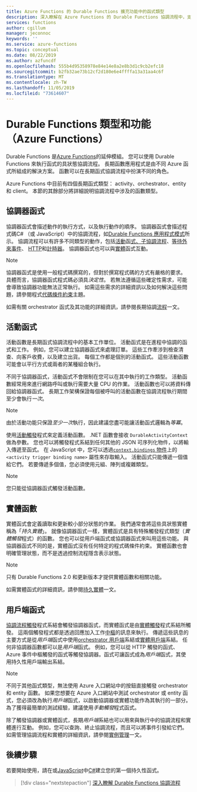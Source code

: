 ```yaml
---
title: Azure Functions 的 Durable Functions 擴充功能中的函式類型
description: 深入瞭解在 Azure Functions 的 Durable Functions 協調流程中，支援函式對函式通訊的函數和角色類型。
services: functions
author: cgillum
manager: jeconnoc
keywords: ''
ms.service: azure-functions
ms.topic: conceptual
ms.date: 08/22/2019
ms.author: azfuncdf
ms.openlocfilehash: 555b4d95358978e84e14e8a2e8b3d1c9cb2efc18
ms.sourcegitcommit: b2fb32ae73b12cf2d180e6e4ffffa13a31aa4c6f
ms.translationtype: MT
ms.contentlocale: zh-TW
ms.lasthandoff: 11/05/2019
ms.locfileid: "73614607"
---
```

# <a name="durable-functions-types-and-features-azure-functions"></a>Durable Functions 類型和功能（Azure Functions）

Durable Functions 是[Azure Functions](../functions-overview.md)的延伸模組。 您可以使用 Durable Functions 來執行函式的具狀態協調流程。 長期函數應用程式是由不同 Azure 函式所組成的解決方案。 函數可以在長期函式協調流程中扮演不同的角色。 

Azure Functions 中目前有四個長期函式類型： activity、orchestrator、entity 和 client。 本節的其餘部分將詳細說明協調流程中涉及的函數類型。

## <a name="orchestrator-functions"></a>協調器函式

協調器函式會描述動作的執行方式，以及執行動作的順序。 協調器函式會描述程式碼C# （或 JavaScript）中的協調流程，如[Durable Functions 應用程式模式](durable-functions-overview.md#application-patterns)所示。 協調流程可以有許多不同類型的動作，包括[活動](#activity-functions)函[式、子協調流程](durable-functions-orchestrations.md#sub-orchestrations)、[等待外來事件](durable-functions-orchestrations.md#external-events)、 [HTTP](durable-functions-http-features.md)和[計時器](durable-functions-orchestrations.md#durable-timers)。 協調器函式也可以與[實體](#entity-functions)函式互動。

> [!NOTE]
> 協調器函式是使用一般程式碼撰寫的，但對於撰寫程式碼的方式有嚴格的要求。 具體而言，協調器函式程式碼必須具*決定性*。 若無法遵循這些確定性需求，可能會導致協調器功能無法正常執行。 如需這些需求的詳細資訊以及如何解決這些問題，請參閱程式[代碼條件約束](durable-functions-code-constraints.md)主題。

如需有關 orchestrator 函式及其功能的詳細資訊，請參閱長期協調[流程](durable-functions-orchestrations.md)一文。

## <a name="activity-functions"></a>活動函式

活動函數是長期函式協調流程中的基本工作單位。 活動函式是在進程中協調的函式和工作。 例如，您可以建立協調器函式來處理訂單。 這些工作牽涉到檢查清查、向客戶收費，以及建立出貨。 每個工作都是個別的活動函式。 這些活動函數可能會以平行方式或兩者的某種組合執行。

不同于協調器函式，活動函式不會限制在您可以在其中執行的工作類型。 活動函數經常用來進行網路呼叫或執行需要大量 CPU 的作業。 活動函數也可以將資料傳回給協調器函式。 長期工作架構保證每個被呼叫的活動函數在協調流程執行期間至少會執行*一次*。

> [!NOTE]
> 由於活動功能只保證*至少一次*執行，因此建議您盡可能讓活動函式邏輯為*等冪*。

使用[活動觸發](durable-functions-bindings.md#activity-trigger)程式來定義活動函數。 .NET 函數會接收 `DurableActivityContext` 做為參數。 您也可以將觸發程式系結到任何其他的 JSON 可序列化物件，以將輸入傳遞至函式。 在 JavaScript 中，您可以透過[`context.bindings` 物件](../functions-reference-node.md#bindings)上的 `<activity trigger binding name>` 屬性來存取輸入。 活動函式只能傳遞一個值給它們。 若要傳遞多個值，您必須使用元組、陣列或複雜類型。

> [!NOTE]
> 您只能從協調器函式觸發活動函數。

## <a name="entity-functions"></a>實體函數

實體函式會定義讀取和更新較小部分狀態的作業。 我們通常會將這些具狀態實體稱為「*持久實體*」。 就像協調器函式一樣，實體函式是具有特殊觸發程式類型（*實體觸發*程式）的函數。 您也可以從用戶端函式或協調器函式來叫用這些功能。 與協調器函式不同的是，實體函式沒有任何特定的程式碼條件約束。 實體函數也會明確管理狀態，而不是透過控制流程隱含表示狀態。

> [!NOTE]
> 只有 Durable Functions 2.0 和更新版本才提供實體函數和相關功能。

如需實體函式的詳細資訊，請參閱[持久實體](durable-functions-entities.md)一文。

## <a name="client-functions"></a>用戶端函式

[協調流程觸發](durable-functions-bindings.md#orchestration-trigger)程式系結會觸發協調器函式，而實體函式是由[實體觸發](durable-functions-bindings.md#entity-trigger)程式系結所觸發。 這兩個觸發程式都是透過回應加入工作[中樞](durable-functions-task-hubs.md)的訊息來執行。 傳遞這些訊息的主要方式是從*用戶端*函式中使用[orchestrator 用戶端](durable-functions-bindings.md#orchestration-client)系結或[實體用戶端](durable-functions-bindings.md#entity-client)系結。 任何非協調器函數都可以是*用戶端*函式。 例如，您可以從 HTTP 觸發的函式、Azure 事件中樞觸發的函式等觸發協調器。函式可讓函式成為*用戶端*函式，其使用持久性用戶端輸出系結。

> [!NOTE]
> 不同于其他函式類型，無法使用 Azure 入口網站中的按鈕直接觸發 orchestrator 和 entity 函數。 如果您想要在 Azure 入口網站中測試 orchestrator 或 entity 函式，您必須改為執行*用戶端*函式，以啟動協調器或實體功能作為其執行的一部分。 為了獲得最簡單的測試經驗，建議使用*手動觸發*程式函式。

除了觸發協調器或實體函式，長期*用戶端*系結也可以用來與執行中的協調流程和實體進行互動。 例如，您可以查詢、終止協調流程，而且可以將事件引發給它們。 如需管理協調流程和實體的詳細資訊，請參閱[實例管理](durable-functions-instance-management.md)一文。

## <a name="next-steps"></a>後續步驟

若要開始使用，請在或[JavaScript](quickstart-js-vscode.md)中[C#](durable-functions-create-first-csharp.md)建立您的第一個持久性函式。

> [!div class="nextstepaction"]
> [深入瞭解 Durable Functions 協調流程](durable-functions-orchestrations.md)